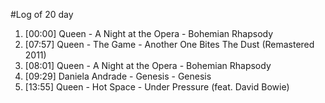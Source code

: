 #Log of 20 day

1. [00:00] Queen - A Night at the Opera - Bohemian Rhapsody
1. [07:57] Queen - The Game - Another One Bites The Dust (Remastered 2011)
1. [08:01] Queen - A Night at the Opera - Bohemian Rhapsody
1. [09:29] Daniela Andrade - Genesis - Genesis
1. [13:55] Queen - Hot Space - Under Pressure (feat. David Bowie)
